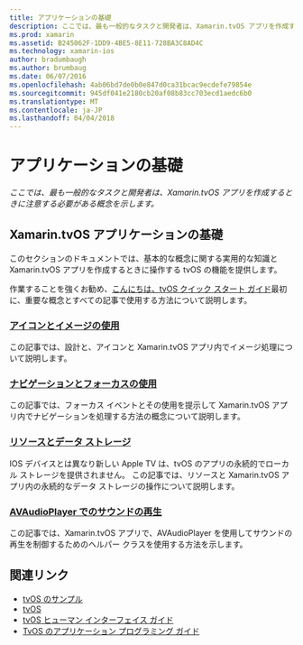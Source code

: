 ```yaml
---
title: アプリケーションの基礎
description: ここでは、最も一般的なタスクと開発者は、Xamarin.tvOS アプリを作成するときに注意する必要がある概念を示します。
ms.prod: xamarin
ms.assetid: B245062F-1DD9-4BE5-8E11-728BA3C8AD4C
ms.technology: xamarin-ios
author: bradumbaugh
ms.author: brumbaug
ms.date: 06/07/2016
ms.openlocfilehash: 4ab06bd7de0b0e847d0ca31bcac9ecdefe79854e
ms.sourcegitcommit: 945df041e2180cb20af08b83cc703ecd1aedc6b0
ms.translationtype: MT
ms.contentlocale: ja-JP
ms.lasthandoff: 04/04/2018
---
```

# <a name="application-fundamentals"></a>アプリケーションの基礎

_ここでは、最も一般的なタスクと開発者は、Xamarin.tvOS アプリを作成するときに注意する必要がある概念を示します。_

<a name="Xamarin.tvOS-Application-Fundamentals" />

## <a name="xamarintvos-application-fundamentals"></a>Xamarin.tvOS アプリケーションの基礎

このセクションのドキュメントでは、基本的な概念に関する実用的な知識と Xamarin.tvOS アプリを作成するときに操作する tvOS の機能を提供します。

作業することを強くお勧め、[こんにちは、tvOS クイック スタート ガイド](~/ios/tvos/get-started/hello-tvos.md)最初に、重要な概念とすべての記事で使用する方法について説明します。

<a name="Working-with-Icons-and-Images" />

### <a name="working-with-icons-and-imagesiostvosapp-fundamentalsicons-imagesmd"></a>[アイコンとイメージの使用](~/ios/tvos/app-fundamentals/icons-images.md)

この記事では、設計と、アイコンと Xamarin.tvOS アプリ内でイメージ処理について説明します。

<a name="Working-with-Navigation-and-Focus" />

### <a name="working-with-navigation-and-focusiostvosapp-fundamentalsnavigation-focusmd"></a>[ナビゲーションとフォーカスの使用](~/ios/tvos/app-fundamentals/navigation-focus.md)

この記事では、フォーカス イベントとその使用を提示して Xamarin.tvOS アプリ内でナビゲーションを処理する方法の概念について説明します。

<a name="Resources-and-Data-Storage" />

### <a name="resources-and-data-storageiostvosapp-fundamentalsresources-data-storagemd"></a>[リソースとデータ ストレージ](~/ios/tvos/app-fundamentals/resources-data-storage.md)

IOS デバイスとは異なり新しい Apple TV は、tvOS のアプリの永続的でローカル ストレージを提供されません。 この記事では、リソースと Xamarin.tvOS アプリ内の永続的なデータ ストレージの操作について説明します。

<a name="Playing-Sound-with-AVAudioPlayer" />

### <a name="playing-sound-with-avaudioplayeriostvosapp-fundamentalssoundsmd"></a>[AVAudioPlayer でのサウンドの再生](~/ios/tvos/app-fundamentals/sounds.md)

この記事では、Xamarin.tvOS アプリで、AVAudioPlayer を使用してサウンドの再生を制御するためのヘルパー クラスを使用する方法を示します。

## <a name="related-links"></a>関連リンク

- [tvOS のサンプル](https://developer.xamarin.com/samples/tvos/all/)
- [tvOS](https://developer.apple.com/tvos/)
- [tvOS ヒューマン インターフェイス ガイド](https://developer.apple.com/tvos/human-interface-guidelines/)
- [TvOS のアプリケーション プログラミング ガイド](https://developer.apple.com/library/prerelease/tvos/documentation/General/Conceptual/AppleTV_PG/)
